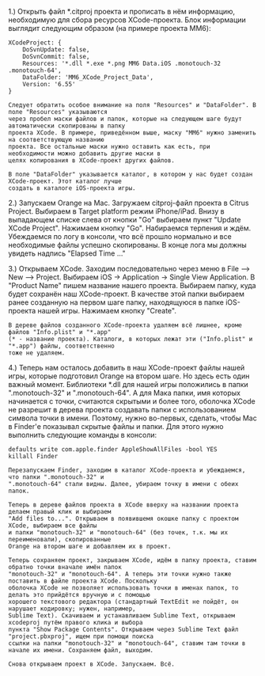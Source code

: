1.) Открыть файл *.citproj проекта и прописать в нём информацию, необходимую для сбора ресурсов XCode-проекта.
	Блок информации	выглядит следующим образом (на примере проекта MM6):
    
	XCodeProject: {
		DoSvnUpdate: false,
		DoSvnCommit: false,
		Resources: '*.dll *.exe *.png MM6 Data.iOS .monotouch-32 .monotouch-64',
		DataFolder: 'MM6_XCode_Project_Data',
		Version: '6.55'
	}
	
	Следует обратить особое внимание на поля "Resources" и "DataFolder". В поле "Resources" указываются
	через пробел маски файлов и папок, которые на следующем шаге будут автоматически скопированы в папку
	проекта XCode. В примере, приведённом выше, маску "MM6" нужно заменить на соответствующую названию
	проекта. Все остальные маски нужно оставить как есть, при необходимости можно добавить другие маски в
	целях копирования в XCode-проект других файлов.
	
	В поле "DataFolder" указывается каталог, в котором у нас будет создан XCode-проект. Этот каталог лучше
	создать в каталоге iOS-проекта игры.
	
2.) Запускаем Orange на Mac. Загружаем citproj-файл проекта в Citrus Project. Выбираем в Target platform
	режим iPhone/iPad. Внизу в выпадающем списке слева от кнопки "Go" выбираем пункт "Update XCode Project".
	Нажимаем кнопку "Go". Набираемся терпения и ждём. Убеждаемся по логу в консоли, что всё прошло нормально
	и все необходимые файлы успешно скопированы. В конце лога мы должны увидеть надпись "Elapsed Time ..."
	
3.) Открываем XCode. Заходим последовательно через меню в File --> New --> Project.
	Выбираем iOS -> Application -> Single View Application. В "Product Name" пишем название нашего проекта.
	Выбираем папку, куда будет сохранён наш XCode-проект. В качестве этой папки выбираем ранее созданную на
	первом шаге папку, находящуюся в папке iOS-проекта нашей игры. Нажимаем кнопку "Create".
	
	В дереве файлов созданного XCode-проекта удаляем всё лишнее, кроме файлов "Info.plist" и "*.app"
	(* - название проекта). Каталоги, в которых лежат эти ("Info.plist" и "*.app") файлы, соответственно
	тоже не удаляем.
	
4.) Теперь нам осталось добавить в наш XCode-проект файлы нашей игры, которые подготовил Orange на втором
	шаге. Но здесь есть один важный момент. Библиотеки *.dll для нашей игры положились в папки ".monotouch-32" и
	".monotouch-64". А для Мака папки, имя которых начинается с точки, считаются скрытыми и более того,
	оболочка XCode не разрешит в дерева проекта создавать папки с использованием символа точки в имени.
	Поэтому, нужно во-первых, сделать, чтобы Mac в Finder'е показывал скрытые файлы и папки. Для этого нужно
	выполнить следующие команды в консоли:
	
	defaults write com.apple.finder AppleShowAllFiles -bool YES
	killall Finder

	Перезапускаем Finder, заходим в каталог XCode-проекта и убеждаемся, что папки ".monotouch-32" и
	".monotouch-64" стали видны. Далее, убираем точку в имени с обеих папок.

	Теперь в дереве файлов проекта в XCode вверху на названии проекта делаем правый клик и выбираем
	"Add files to...". Открываем в появившемя окошке папку с проектом XCode, выбираем все файлы
	и папки "monotouch-32" и "monotouch-64" (без точек, т.к. мы их переименовали), скопированные
	Orange на втором шаге и добавляем их в проект.
	
	Теперь сохраняем проект, закрываем XCode, идём в папку проекта, ставим обратно точки вначале имён папок
	"monotouch-32" и "monotouch-64". А теперь эти точки нужно также поставить в файле проекта XCode. Поскольку
	оболочка XCode не позволяет использовать точки в именах папок, то делать это прийдётся вручную и с помощью
	хорошего текстового редактора (стандартный TextEdit не пойдёт, он нарушает кодировку; нужен, например,
	Sublime Text). Скачиваем и устанавливаем Sublime Text, открываем xcodeproj путём правого клика и выбора
	пункта "Show Package Contents". Открываем через Sublime Text файл "project.pbxproj", ищем при помощи поиска
	ссылки на папки "monotouch-32" и "monotouch-64", ставим там точки в начале их имени. Сохраняем файл, выходим.
	
	Снова открываем проект в XCode. Запускаем. Всё.
